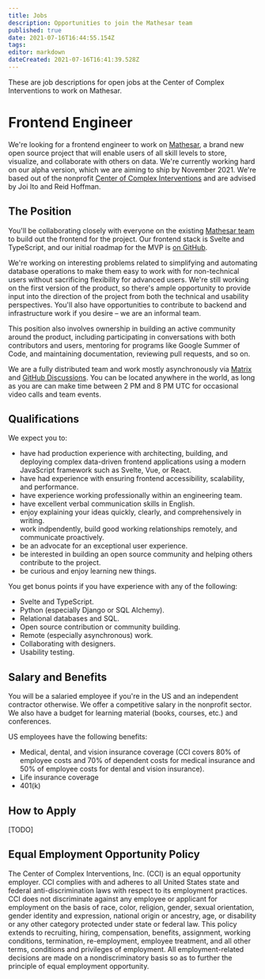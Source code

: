 ```yaml
---
title: Jobs
description: Opportunities to join the Mathesar team
published: true
date: 2021-07-16T16:44:55.154Z
tags: 
editor: markdown
dateCreated: 2021-07-16T16:41:39.528Z
---
```


These are job descriptions for open jobs at the Center of Complex Interventions to work on Mathesar.

# Frontend Engineer

We're looking for a frontend engineer to work on [Mathesar](https://wiki.mathesar.org/), a brand new open source project that will enable users of all skill levels to store, visualize, and collaborate with others on data. We're currently working hard on our alpha version, which we are aiming to ship by November 2021. We're based out of the nonprofit [Center of Complex Interventions](https://www.centerofci.org/) and are advised by Joi Ito and Reid Hoffman.

## The Position
You'll be collaborating closely with everyone on the existing [Mathesar team](https://wiki.mathesar.org/team) to build out the frontend for the project. Our frontend stack is Svelte and TypeScript, and our initial roadmap for the MVP is [on GitHub](https://github.com/centerofci/mathesar/milestones?direction=asc&sort=due_date&state=open).

We're working on interesting problems related to simplifying and automating database operations to make them easy to work with for non-technical users without sacrificing flexibility for advanced users. We're still working on the first version of the product, so there's ample opportunity to provide input into the direction of the project from both the technical and usability perspectives. You'll also have opportunities to contribute to backend and infrastructure work if you desire – we are an informal team.

This position also involves ownership in building an active community around the product, including participating in conversations with both contributors and users, mentoring for programs like Google Summer of Code, and maintaining documentation, reviewing pull requests, and so on.

We are a fully distributed team and work mostly asynchronously via [Matrix](https://wiki.mathesar.org/en/community) and [GitHub Discussions](https://github.com/centerofci/mathesar/discussions). You can be located anywhere in the world, as long as you are can make time between 2 PM and 8 PM UTC for occasional video calls and team events.

## Qualifications

We expect you to:

- have had production experience with architecting, building, and deploying complex data-driven frontend applications using a modern JavaScript framework such as Svelte, Vue, or React.
- have had experience with ensuring frontend accessibility, scalability, and performance.
- have experience working professionally within an engineering team.
- have excellent verbal communication skills in English.
- enjoy explaining your ideas quickly, clearly, and comprehensively in writing.
- work indpendently, build good working relationships remotely, and communicate proactively.
- be an advocate for an exceptional user experience.
- be interested in building an open source community and helping others contribute to the project.
- be curious and enjoy learning new things.

You get bonus points if you have experience with any of the following:

- Svelte and TypeScript.
- Python (especially Django or SQL Alchemy).
- Relational databases and SQL.
- Open source contribution or community building.
- Remote (especially asynchronous) work.
- Collaborating with designers.
- Usability testing.

## Salary and Benefits
You will be a salaried employee if you're in the US and an independent contractor otherwise. We offer a competitive salary in the nonprofit sector. We also have a budget for learning material (books, courses, etc.) and conferences.

US employees have the following benefits:
- Medical, dental, and vision insurance coverage (CCI covers 80% of employee costs and 70% of dependent costs for medical insurance and 50% of employee costs for dental and vision insurance).
- Life insurance coverage
- 401(k)

## How to Apply
[TODO]

## Equal Employment Opportunity Policy  
The Center of Complex Interventions, Inc. (CCI) is an equal opportunity employer. CCI complies with and adheres to all United States state and federal anti-discrimination laws with respect to its employment practices. CCI does not discriminate against any employee or applicant for employment on the basis of race, color, religion, gender, sexual orientation, gender identity and expression, national origin or ancestry, age, or disability or any other category protected under state or federal law. This policy extends to recruiting, hiring, compensation, benefits, assignment, working conditions, termination, re-employment, employee treatment, and all other terms, conditions and privileges of employment. All employment-related decisions are made on a nondiscriminatory basis so as to further the principle of equal employment opportunity.
